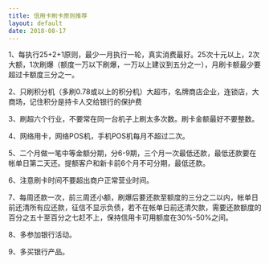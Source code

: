 ```yaml
---
title: 信用卡刷卡原则推荐
layout: default
date: 2018-08-17
---
```




1、每执行25+2+1原则，最少一月执行一轮，真实消费最好。25次十元以上，2次大额，1次刷爆（额度一万以下刷爆，一万以上建议到五分之一），月刷卡额最少要超过卡额度三分之一。

2、只刷积分机（多刷0.78或以上的积分机）大超市，名牌商店企业，连锁店，大商场，记住积分是持卡人交给银行的保护费

3、刷超六个行业，不要常在同一台机子上刷太多次数。刷卡金额最好不要整数。

4、网络用卡，网络POS机，手机POS机每月不超过二次。

5、二个月做一笔中等金额分期，分6-9期，三个月一次最低还款，最低还款要在帐单日第二天还。提额客户和新卡前6个月不可分期，最低还款。

6、注意刷卡时间不要超出商户正常营业时间。

7、每周还款一次，前三周还小额，刷爆后要还款至额度的三分之二以内，帐单日前还清所有应还款，征信不显示负债，若不在帐单日前还清欠款，需要还款额度的百分之五十至百分之七赶不上，保持信用卡可用额度在30%-50%之间。

8、多参加银行活动。

9、多买银行产品。